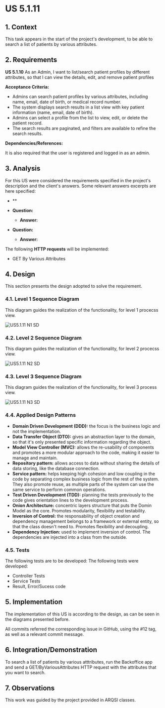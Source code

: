 # US 5.1.11

## 1. Context

This task appears in the start of the project's development, to be able to search a list of patients by various attributes.


## 2. Requirements

**US 5.1.10** As an Admin, I want to list/search patient profiles by different attributes, so that I
can view the details, edit, and remove patient profiles

**Acceptance Criteria:**

- Admins can search patient profiles by various attributes, including name, email, date of birth,
or medical record number.
- The system displays search results in a list view with key patient information (name, email, date
of birth).
- Admins can select a profile from the list to view, edit, or delete the patient record.
- The search results are paginated, and filters are available to refine the search results.


**Dependencies/References:**

It is also required that the user is registered and logged in as an admin.


## 3. Analysis

For this US were considered the requirements specified in the project's description and the client's answers. 
Some relevant answers excerpts are here specified:

- **

- **Question:**
  - **Answer:** 


- **Question:** 
  - **Answer:** 



The following **HTTP requests** will be implemented:
- GET By Various Attributes

## 4. Design

This section presents the design adopted to solve the requirement.

### 4.1. Level 1 Sequence Diagram

This diagram guides the realization of the functionality, for level 1 procecss view.

![US5.1.11 N1 SD](US5.1.11%20N1%20SD.png)


### 4.2. Level 2 Sequence Diagram

This diagram guides the realization of the functionality, for level 2 procecss view.

![US5.1.11 N2 SD](US5.1.11%20N2%20SD.png)


### 4.3. Level 3 Sequence Diagram

This diagram guides the realization of the functionality, for level 3 process view.

![US5.1.11 N3 SD](US5.1.11%20N3%20SD.png)




### 4.4. Applied Design Patterns

- **Domain Driven Development (DDD):** the focus is the business logic and not the implementation.
- **Data Transfer Object (DTO):** gives an abstraction layer to the domain, so that it's only presented specific information regarding the object.
- **Model View Controller (MVC):** allows the re-usability of components and promotes a more modular approach to the code, making it easier to manage and maintain.
- **Repository pattern:** allows access to data without sharing the details of data storing, like the database connection.
- **Service pattern:** helps keeping high cohesion and low coupling in the code by separating complex business logic from the rest of the system. They also promote reuse, as multiple parts of the system can use the same service to perform common operations.
- **Test Driven Development (TDD):** planning the tests previously to the code gives orientation lines to the development process.
- **Onion Architecture:** concentric layers structure that puts the Domin Model as the core. Promotes modularity, flexibility and testability.
- **Inversion of Control:** the responsability of object creation and dependency management belongs to a framework or external entity, so that the class doesn't need to. Promotes flexibility and decoupling.
- **Dependency Injection:** used to implement inversion of control. The dependencies are injected into a class from the outside.


### 4.5. Tests

The following tests are to be developed:
The following tests were developed:
- Controller Tests
- Service Tests
- Result, Error/Sucess code


## 5. Implementation

The implementation of this US is according to the design, as can be seen in the diagrams presented before.

All commits referred the corresponding issue in GitHub, using the #12 tag, as well as a relevant commit message.


## 6. Integration/Demonstration

To search a list of patients by various atttributes, run the Backoffice app and send a GET/ByVariousAttributes HTTP request with the attributes that you want to search.

## 7. Observations

This work was guided by the project provided in ARQSI classes.
